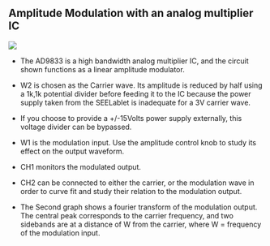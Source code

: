 Amplitude Modulation with an analog multiplier IC
---

![](https://github.com/fossasia/pslab-experiments/blob/master/images/schematics/amp-mod.svg)

* The AD9833 is a high bandwidth analog multiplier IC, and the circuit shown functions as a linear amplitude modulator.
* W2 is chosen as the Carrier wave. Its amplitude is reduced by half using a 1k,1k potential divider before feeding it to the IC because the power supply taken from the SEELablet is inadequate for a 3V carrier wave.
* If you choose to provide a +/-15Volts power supply externally, this voltage divider can be bypassed.
* W1 is the modulation input. Use the amplitude control knob to study its effect on the output waveform.
	
* CH1 monitors the modulated output.
* CH2 can be connected to either the carrier, or the modulation wave in order to curve fit and study their relation to the modulation output.
* The Second graph shows a fourier transform of the modulation output. The central peak corresponds to the carrier frequency, and two sidebands are at a distance of W from the carrier, where W = frequency of the modulation input.
	
